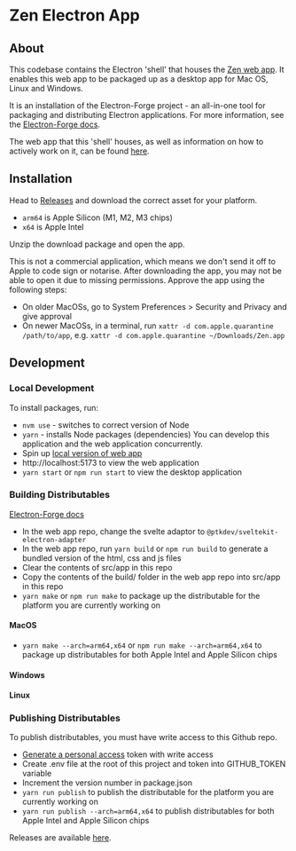 # Zen Electron App
## About
This codebase contains the Electron 'shell' that houses the [Zen web app](https://zen.cephasteom.co.uk/). It enables this web app to be packaged up as a desktop app for Mac OS, Linux and Windows.

It is an installation of the Electron-Forge project - an all-in-one tool for packaging and distributing Electron applications. For more information, see the [Electron-Forge docs](https://www.electronforge.io/).

The web app that this 'shell' houses, as well as information on how to actively work on it, can be found [here](https://github.com/cephasteom/zen-3).

## Installation
Head to [Releases](https://github.com/cephasteom/zen-electron/releases) and download the correct asset for your platform. 
* `arm64` is Apple Silicon (M1, M2, M3 chips)
* `x64` is Apple Intel

Unzip the download package and open the app.

This is not a commercial application, which means we don't send it off to Apple to code sign or notarise. After downloading the app, you may not be able to open it due to missing permissions. Approve the app using the following steps:
* On older MacOSs, go to System Preferences > Security and Privacy and give approval
* On newer MacOSs, in a terminal, run `xattr -d com.apple.quarantine /path/to/app`, e.g. `xattr -d com.apple.quarantine ~/Downloads/Zen.app`

## Development
### Local Development
To install packages, run:
* `nvm use` - switches to correct version of Node
* `yarn` - installs Node packages (dependencies)
You can develop this application and the web application concurrently. 
* Spin up [local version of web app](https://github.com/cephasteom/zen-3) 
* http://localhost:5173 to view the web application
* `yarn start` or `npm run start` to view the desktop application

### Building Distributables
[Electron-Forge docs](https://www.electronforge.io/#building-distributables)

* In the web app repo, change the svelte adaptor to `@ptkdev/sveltekit-electron-adapter`
* In the web app repo, run `yarn build` or `npm run build` to generate a bundled version of the html, css and js files
* Clear the contents of src/app in this repo
* Copy the contents of the build/ folder in the web app repo into src/app in this repo
* `yarn make` or `npm run make` to package up the distributable for the platform you are currently working on

#### MacOS
* `yarn make --arch=arm64,x64` or `npm run make --arch=arm64,x64` to package up distributables for both Apple Intel and Apple Silicon chips

#### Windows

#### Linux

### Publishing Distributables
To publish distributables, you must have write access to this Github repo.
* [Generate a personal access](https://github.com/settings/tokens/new) token with write access
* Create .env file at the root of this project and token into GITHUB_TOKEN variable
* Increment the version number in package.json
* `yarn run publish` to publish the distributable for the platform you are currently working on
* `yarn run publish --arch=arm64,x64` to publish distributables for both Apple Intel and Apple Silicon chips

Releases are available [here](https://github.com/cephasteom/zen-electron/releases).